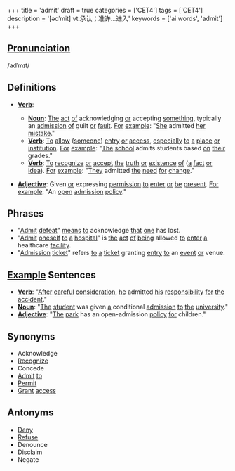 +++
title = 'admit'
draft = true
categories = ['CET4']
tags = ['CET4']
description = '[ədˈmit] vt.承认；准许…进入'
keywords = ['ai words', 'admit']
+++

## [Pronunciation](/post/pronunciation/)
/adˈmɪt/

## Definitions
- **[Verb](/post/verb/)**: 
  - **[Noun](/post/noun/)**: [The](/post/the/) [act](/post/act/) [of](/post/of/) acknowledging [or](/post/or/) accepting [something](/post/something/), typically an [admission](/post/admission/) [of](/post/of/) guilt [or](/post/or/) [fault](/post/fault/). [For](/post/for/) [example](/post/example/): "[She](/post/she/) admitted [her](/post/her/) [mistake](/post/mistake/)."
  - **[Verb](/post/verb/)**: [To](/post/to/) [allow](/post/allow/) ([someone](/post/someone/)) [entry](/post/entry/) [or](/post/or/) [access](/post/access/), [especially](/post/especially/) [to](/post/to/) [a](/post/a/) [place](/post/place/) [or](/post/or/) [institution](/post/institution/). [For](/post/for/) [example](/post/example/): "[The](/post/the/) [school](/post/school/) admits students based [on](/post/on/) [their](/post/their/) grades."
  - **[Verb](/post/verb/)**: [To](/post/to/) [recognize](/post/recognize/) [or](/post/or/) [accept](/post/accept/) [the](/post/the/) [truth](/post/truth/) [or](/post/or/) [existence](/post/existence/) [of](/post/of/) ([a](/post/a/) [fact](/post/fact/) [or](/post/or/) [idea](/post/idea/)). [For](/post/for/) [example](/post/example/): "[They](/post/they/) admitted [the](/post/the/) [need](/post/need/) [for](/post/for/) [change](/post/change/)."
  
- **[Adjective](/post/adjective/)**: Given [or](/post/or/) expressing [permission](/post/permission/) [to](/post/to/) [enter](/post/enter/) [or](/post/or/) [be](/post/be/) [present](/post/present/). [For](/post/for/) [example](/post/example/): "An [open](/post/open/) [admission](/post/admission/) [policy](/post/policy/)."

## Phrases
- "[Admit](/post/admit/) [defeat](/post/defeat/)" [means](/post/means/) [to](/post/to/) acknowledge [that](/post/that/) [one](/post/one/) has lost.
- "[Admit](/post/admit/) [oneself](/post/oneself/) [to](/post/to/) [a](/post/a/) [hospital](/post/hospital/)" is [the](/post/the/) [act](/post/act/) [of](/post/of/) [being](/post/being/) allowed [to](/post/to/) [enter](/post/enter/) [a](/post/a/) healthcare [facility](/post/facility/).
- "[Admission](/post/admission/) [ticket](/post/ticket/)" refers [to](/post/to/) [a](/post/a/) [ticket](/post/ticket/) granting [entry](/post/entry/) [to](/post/to/) an [event](/post/event/) [or](/post/or/) venue.

## [Example](/post/example/) Sentences
- **[Verb](/post/verb/)**: "[After](/post/after/) [careful](/post/careful/) [consideration](/post/consideration/), [he](/post/he/) admitted [his](/post/his/) [responsibility](/post/responsibility/) [for](/post/for/) [the](/post/the/) [accident](/post/accident/)."
- **[Noun](/post/noun/)**: "[The](/post/the/) [student](/post/student/) was given [a](/post/a/) conditional [admission](/post/admission/) [to](/post/to/) [the](/post/the/) [university](/post/university/)."
- **[Adjective](/post/adjective/)**: "[The](/post/the/) [park](/post/park/) has an open-admission [policy](/post/policy/) [for](/post/for/) children."

## Synonyms
- Acknowledge
- [Recognize](/post/recognize/)
- Concede
- [Admit](/post/admit/) [to](/post/to/)
- [Permit](/post/permit/)
- [Grant](/post/grant/) [access](/post/access/)

## Antonyms
- [Deny](/post/deny/)
- [Refuse](/post/refuse/)
- Denounce
- Disclaim
- Negate
